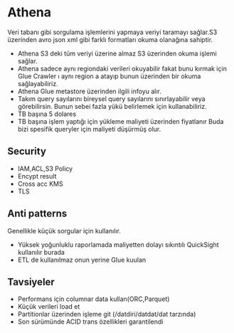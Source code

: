# Athena
Veri tabanı gibi sorgulama işlemlerini yapmaya veriyi taramayı sağlar.S3 üzerinden avro json xml gibi farklı formatları okuma olanağına sahiptir.
- Athena S3 deki tüm veriyi üzerine almaz S3 üzerinden okuma işlemi sağlar.
- Athena sadece aynı regiondaki verileri okuyabilir fakat bunu kırmak için Glue Crawler ı aynı region a atayıp bunun üzerinden bir okuma sağlayabiliriz.
- Athena Glue metastore üzerinden ilgili infoyu alır. 
- Takım query sayılarını bireysel query sayılarını sınırlayabilir veya görebilirsin. Bunun sebei fazla yükü belirlemek için kullanabiliriz.
- TB başına 5 dolares
- TB başına işlem yaptığı için yükleme maliyeti üzerinden fiyatlanır Buda bizi spesifik queryler için maliyeti düşürmüş olur.

## Security
- IAM,ACL,S3 Policy
- Encypt result
- Cross acc KMS
- TLS

## Anti patterns
Genellikle küçük sorgular için kullanılır.
- Yüksek yoğunluklu raporlamada maliyetten dolayı sıkıntılı QuickSight kullanılır burada
- ETL de kullanılmaz onun yerine Glue kuulan

## Tavsiyeler
- Performans için columnar data kullan(ORC,Parquet)
- Küçük verileri load et
- Partitionlar üzerinden işleme git (/datdiri/datdat/dat tarzında)
- Son sürümünde ACID trans özellikleri garantilendi